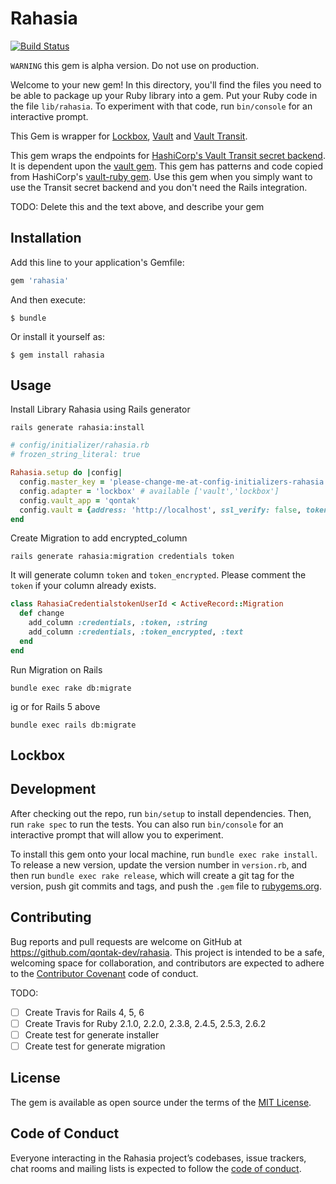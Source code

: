 # Rahasia

[![Build Status](https://travis-ci.org/qontak-dev/rahasia.svg?branch=master)](https://travis-ci.org/qontak-dev/rahasia)

`WARNING` this gem is alpha version. Do not use on production.

Welcome to your new gem! In this directory, you'll find the files you need to be able to package up your Ruby library into a gem. Put your Ruby code in the file `lib/rahasia`. To experiment with that code, run `bin/console` for an interactive prompt.

This Gem is wrapper for [Lockbox](https://github.com/ankane/lockbox), [Vault](https://github.com/hashicorp/vault-ruby) and [Vault Transit](https://github.com/jgaxn/vault-transit).

This gem wraps the endpoints for [HashiCorp's Vault Transit secret backend](https://www.vaultproject.io/docs/secrets/transit/). It is dependent upon the [vault gem](https://github.com/hashicorp/vault-ruby). This gem has patterns and code copied from HashiCorp's [vault-ruby gem](https://github.com/hashicorp/vault-rails). Use this gem when you simply want to use the Transit secret backend and you don't need the Rails integration.

TODO: Delete this and the text above, and describe your gem

## Installation

Add this line to your application's Gemfile:

```ruby
gem 'rahasia'
```

And then execute:

    $ bundle

Or install it yourself as:

    $ gem install rahasia

## Usage

Install Library Rahasia using Rails generator

```
rails generate rahasia:install
```

```ruby
# config/initializer/rahasia.rb
# frozen_string_literal: true

Rahasia.setup do |config|
  config.master_key = 'please-change-me-at-config-initializers-rahasia' # SecureRandom.hex(32)
  config.adapter = 'lockbox' # available ['vault','lockbox']
  config.vault_app = 'qontak'
  config.vault = {address: 'http://localhost', ssl_verify: false, token: 'token'}
end
```

Create Migration to add encrypted_column

```
rails generate rahasia:migration credentials token
```

It will generate column `token` and `token_encrypted`. Please comment the `token` if your column already exists.

```ruby
class RahasiaCredentialstokenUserId < ActiveRecord::Migration
  def change
    add_column :credentials, :token, :string
    add_column :credentials, :token_encrypted, :text
  end
end
```

Run Migration on Rails

```
bundle exec rake db:migrate
```
ig
or for Rails 5 above

```
bundle exec rails db:migrate
```

## Lockbox



##
## Development

After checking out the repo, run `bin/setup` to install dependencies. Then, run `rake spec` to run the tests. You can also run `bin/console` for an interactive prompt that will allow you to experiment.

To install this gem onto your local machine, run `bundle exec rake install`. To release a new version, update the version number in `version.rb`, and then run `bundle exec rake release`, which will create a git tag for the version, push git commits and tags, and push the `.gem` file to [rubygems.org](https://rubygems.org).

## Contributing

Bug reports and pull requests are welcome on GitHub at https://github.com/qontak-dev/rahasia. This project is intended to be a safe, welcoming space for collaboration, and contributors are expected to adhere to the [Contributor Covenant](http://contributor-covenant.org) code of conduct.

TODO:

- [ ] Create Travis for Rails 4, 5, 6
- [ ] Create Travis for Ruby 2.1.0, 2.2.0, 2.3.8, 2.4.5, 2.5.3, 2.6.2
- [ ] Create test for generate installer
- [ ] Create test for generate migration

## License

The gem is available as open source under the terms of the [MIT License](https://opensource.org/licenses/MIT).

## Code of Conduct

Everyone interacting in the Rahasia project’s codebases, issue trackers, chat rooms and mailing lists is expected to follow the [code of conduct](https://github.com/qontak-dev/rahasia/blob/master/CODE_OF_CONDUCT.md).
